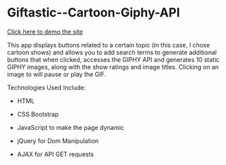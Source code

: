 # Giftastic--Cartoon-Giphy-API

[Click here to demo the site](https://melperez19.github.io/Giftastic--Cartoon-Giphy-API/)

This app displays buttons related to a certain topic (in this case, I chose cartoon shows) and allows you to add search terms to generate additional buttons that when clicked, accesses the GIPHY API and generates 10 static GIPHY images, along with the show ratings and image titles. Clicking on an image to will pause or play the GIF. 

 Technologies Used Include:

* HTML

* CSS Bootstrap

* JavaScript to make the page dynamic

* jQuery for Dom Manipulation

* AJAX for API GET requests
